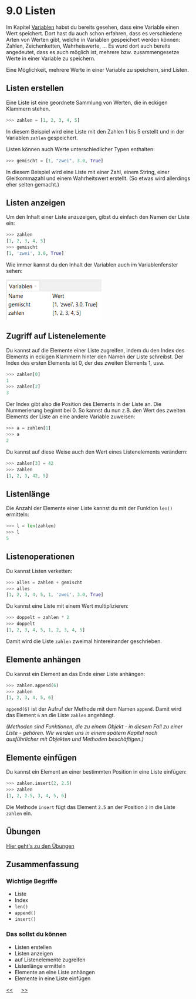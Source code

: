 # 9.0 Listen

Im Kapitel [Variablen](3.0_Variablen.md) habst du bereits gesehen, 
dass eine Variable einen Wert speichert. 
Dort hast du auch schon erfahren, dass es verschiedene Arten von
Werten gibt, welche in Variablen gespeichert werden können: 
Zahlen, Zeichenketten, Wahrheiswerte, ...
Es wurd dort auch bereits angedeutet, dass es auch möglich ist,
mehrere bzw. zusammengesetze Werte in einer Variable zu speichern.

Eine Möglichkeit, mehrere Werte in einer Variable zu speichern,
sind Listen.

## Listen erstellen

Eine Liste ist eine geordnete Sammlung von Werten, 
die in eckigen Klammern stehen.

```python
>>> zahlen = [1, 2, 3, 4, 5]
```

In diesem Beispiel wird eine Liste mit den Zahlen 1 bis 5 erstellt
und in der Variablen `zahlen` gespeichert.

Listen können auch Werte unterschiedlicher Typen enthalten:

```python
>>> gemischt = [1, "zwei", 3.0, True]
```

In diesem Beispiel wird eine Liste mit einer Zahl, einem String, 
einer Gleitkommazahl und einem Wahrheitswert erstellt.
(So etwas wird allerdings eher selten gemacht.)

## Listen anzeigen

Um den Inhalt einer Liste anzuzeigen, gibst du einfach den Namen der Liste ein:

```python
>>> zahlen
[1, 2, 3, 4, 5]
>>> gemischt
[1, 'zwei', 3.0, True]
```

Wie immer kannst du den Inhalt der Variablen auch im Variablenfenster sehen:

![VariablenFensterListen.png](../img/9.0/VariablenFensterListen.png)

## Zugriff auf Listenelemente

Du kannst auf die Elemente einer Liste zugreifen, 
indem du den Index des Elements in eckigen Klammern hinter den Namen der Liste schreibst.
Der Index des ersten Elements ist 0, der des zweiten Elements 1, usw.

```python
>>> zahlen[0]
1
>>> zahlen[2]
3
```

Der Index gibt also die Position des Elements in der Liste an. Die Nummerierung beginnt bei 0.
So kannst du nun z.B. den Wert des zweiten Elements der Liste an eine andere Variable zuweisen:

```python
>>> a = zahlen[1]
>>> a
2
```

Du kannst auf diese Weise auch den Wert eines Listenelements verändern:

```python
>>> zahlen[3] = 42
>>> zahlen
[1, 2, 3, 42, 5]
```

## Listenlänge

Die Anzahl der Elemente einer Liste kannst du mit der Funktion `len()` ermitteln:

```python
>>> l = len(zahlen)
>>> l
5
```

## Listenoperationen

Du kannst Listen verketten:

```python
>>> alles = zahlen + gemischt
>>> alles
[1, 2, 3, 4, 5, 1, 'zwei', 3.0, True]
```

Du kannst eine Liste mit einem Wert multiplizieren:

```python
>>> doppelt = zahlen * 2
>>> doppelt
[1, 2, 3, 4, 5, 1, 2, 3, 4, 5]
```

Damit wird die Liste `zahlen` zweimal hintereinander geschrieben.

## Elemente anhängen

Du kannst ein Element an das Ende einer Liste anhängen:

```python
>>> zahlen.append(6)
>>> zahlen
[1, 2, 3, 4, 5, 6]
```

`append(6)` ist der Aufruf der Methode mit dem Namen `append`. 
Damit wird das Element `6` an die Liste `zahlen` angehängt.

*(Methoden sind Funktionen, 
die zu einem Objekt - in diesem Fall zu einer Liste - gehören. 
Wir werden uns in einem spätern Kapitel 
noch ausführlicher mit Objekten und Methoden beschäftigen.)*


## Elemente einfügen

Du kannst ein Element an einer bestimmten Position in eine Liste einfügen:

```python
>>> zahlen.insert(2, 2.5)
>>> zahlen
[1, 2, 2.5, 3, 4, 5, 6]
```
Die Methode `insert` fügt das Element `2.5` an der Position `2` in die Liste `zahlen` ein.


## Übungen
[Hier geht's zu den Übungen](../uebungen/UE_9.0_Listen.md)

## Zusammenfassung
### Wichtige Begriffe
- Liste
- Index
- `len()`
- `append()`
- `insert()`

### Das sollst du können
- Listen erstellen
- Listen anzeigen
- auf Listenelemente zugreifen
- Listenlänge ermitteln
- Elemente an eine Liste anhängen
- Elemente in eine Liste einfügen

[<<](8.0_IfElse.md) &emsp; [>>](9.1_Iteration.md)